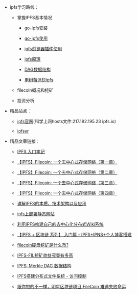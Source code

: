 
* ipfs学习路线：

   * 掌握IPFS基本情况
   
      + [go-ipfs安装](ipfs_install.md)
   
      + [go-ipfs使用]()
   
      + [ipfs浏览器插件使用]()
   
      + [ipfs原理]()
   
      + [DAG数据结构]()
      
      + [用树莓派玩ipfs](ipfsOnRaspberryPi.md
)
   
   * filecoin概况和挖矿
   
   * 投资分析



* 精品站点：

   + [ipfs官网](http://ipfs.io)(科学上网hosts文件:217.182.195.23 ipfs.io)

   + [ipfser](http://ipfser.org)


* 精品文章链接：

   + [IPFS 入门笔记](http://ipfser.org/2017/12/06/a4/)
   
   + [【IPFS】Filecoin: 一个去中心式存储网络（第一章）](http://ipfser.org/2017/12/07/a1/)
   
   + [【IPFS】Filecoin: 一个去中心式存储网络（第二章）](http://ipfser.org/2017/12/07/a2/)
   
   + [【IPFS】Filecoin: 一个去中心式存储网络（第三章）](http://ipfser.org/2017/12/07/a3/)
   
   + [【IPFS】Filecoin: 一个去中心式存储网络（第四章）](http://ipfser.org/2017/12/09/a5/)

   + [详解IPFS的本质、技术架构以及应用](https://www.daijiale.cn/personal-essay/daijiale-ipfs.html)

   + [ipfs上部署静态网站](https://www.jianshu.com/p/5d72b8fee29e)
   
   + [利用IPFS构建自己的去中心化分布式Wiki系统](http://ipfser.org/2017/12/19/a8/)

   + [【IPFS + 区块链 系列】 入门篇 - IPFS+IPNS+个人博客搭建](https://blog.csdn.net/liyuechun520/article/details/78599374)

   + [filecoin硬盘挖矿是什么币?](http://www.tucaod.com/2084.html)

   + [IPFS-FIL挖矿收益究竟有多高](https://mp.weixin.qq.com/s/YEbHBiT5-0LmRIESWKqsTQ)

   + [IPFS: Merkle DAG 数据结构](http://ipfser.org/2018/01/25/r20/)
   
   + [IPFS搭建分布式文件系统 - 访问控制](https://www.cnblogs.com/feiqihang/p/6101350.html)

   + [跟你想的不一样，明星区块链项目 FileCoin 难逃失败命运](http://36kr.com/p/5127818.html)

